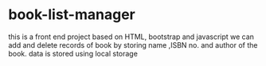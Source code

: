 # book-list-manager
this is a front end project based on HTML, bootstrap and javascript
we can add and delete records of book by storing name ,ISBN no. and author of the book.
data is stored using local storage
